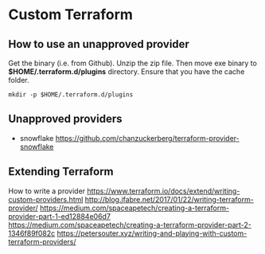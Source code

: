 
# Custom Terraform

## How to use an unapproved provider

Get the binary (i.e. from Github).
Unzip the zip file.
Then move exe binary to **$HOME/.terraform.d/plugins** directory.
Ensure that you have the cache folder.

```cli
mkdir -p $HOME/.terraform.d/plugins
```

## Unapproved providers

- snowflake
<https://github.com/chanzuckerberg/terraform-provider-snowflake>

## Extending Terraform

How to write a provider
<https://www.terraform.io/docs/extend/writing-custom-providers.html>
<http://blog.jfabre.net/2017/01/22/writing-terraform-provider/>
<https://medium.com/spaceapetech/creating-a-terraform-provider-part-1-ed12884e06d7>
<https://medium.com/spaceapetech/creating-a-terraform-provider-part-2-1346f89f082c>
<https://petersouter.xyz/writing-and-playing-with-custom-terraform-providers/>
